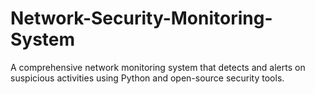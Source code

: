 # Network-Security-Monitoring-System
A comprehensive network monitoring system that detects and alerts on suspicious activities using Python and open-source security tools.
